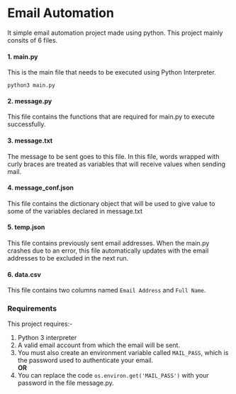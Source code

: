 # Email Automation

It simple email automation project made using python. This project mainly consits of 6 files.

#### 1. main.py
This is the main file that needs to be executed using Python Interpreter.
```
python3 main.py
```

#### 2. message.py
This file contains the functions that are required for main.py to execute successfully.

#### 3. message.txt
The message to be sent goes to this file. In this file, words wrapped with curly braces are treated as variables that will receive values when sending mail.

#### 4. message_conf.json
This file contains the dictionary object that will be used to give value to some of the variables declared in message.txt

#### 5. temp.json
This file contains previously sent email addresses. When the main.py crashes due to an error, this file automatically updates with the email addresses to be excluded in the next run.

#### 6. data.csv
This file contains two columns named `Email Address` and `Full Name`.

### Requirements
This project requires:-
1. Python 3 interpreter
2. A valid email account from which the email will be sent.
3. You must also create an environment variable called `MAIL_PASS`, which is the password used to authenticate your email.  
**OR**
3. You can replace the code `os.environ.get('MAIL_PASS')` with your password in the file message.py.
